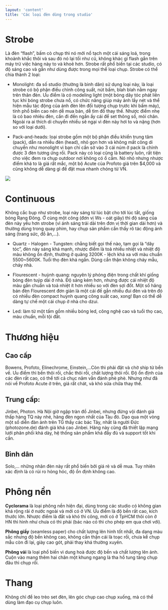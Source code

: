 ```yaml
---
layout: 'content'
title: 'Các loại đèn dùng trong studio'
---
```



# Strobe

Là đèn “flash”, bấm cò chụp thì nó mới nổ tạch một cái sáng loá, trong khoảnh khắc thôi và sau đó nó lại tối như cũ, không khác gì flash gắn trên máy trừ việc hàng này to và khoẻ hơn. Strobe rất phổ biến tại các studio, có độ sáng cao và gần như dùng được trong mọi thể loại chụp. Strobe có thể chia thành 2 loại:

- Monolight: đa số studio (thường là bình dân) sử dụng loại này, là loại strobe có bộ phận điều chỉnh công suất, nút bấm, blah blah nằm ngay trên thân đèn. Ưu điểm là có modeling light (một bóng dây tóc phát liên tục khi bóng strobe chưa nổ, có chức năng giúp máy ảnh lấy nét và thể hiện mẫu tác động của ánh đèn lên đối tượng chụp trước khi bấm máy), tính phổ biến cao nên dễ mua bán, dễ tìm đồ thay thế. Nhược điểm nhẹ là có bao nhiêu đèn, cần đi đến ngần ấy cái để set thông số, mỏi chân. Ngoài ra ai thích di chuyển nhiều sẽ ngại vì đèn này hơi to và nặng (hơn so với loại dưới).

- Pack-and-heads: loại strobe gồm một bộ phận điều khiển trung tâm (pack), dẫn ra nhiều đèn (head), nhỏ gọn hơn và không mất công di chuyển như monolight vì bạn chỉ cần sờ vào 3 cái núm ở pack là chỉnh được 3 đèn tương ứng rồi. Pack này có loại cũng là battery luôn, rất tiện cho việc đem ra chụp outdoor nơi không có ổ cắm. Nó nhỏ nhưng nhược điểm khá to là giá rất mắc, một bộ Acute của Profoto giá trên $4,000 và cũng không dễ dàng gì để đặt mua nhanh chóng từ VN.

![](http://www.shutterbug.com/images/080411adorama.jpg)

# Continuous

Không cắc bụp như strobe, loại này sáng từ lúc bật cho tới lúc tắt, giống bóng Rạng Đông. Ở cùng một công (đơn vị Ws - oát giây) thì độ sáng của đèn này yếu hơn strobe (vì ánh sáng trải dài trên đơn vị thời gian dài hơn) và thường dùng trong quay phim, hay chụp sản phẩm cần thấy rõ tác động ánh sáng (trang sức, đồ ăn,…).

- Quartz - Halogen - Tungsten: chẳng biết gọi thế nào, tạm gọi là “dây tóc”, đèn này sáng khá mạnh, nhược điểm là toả nhiều nhiệt và nhiệt độ màu không ổn định, thường ở quãng 3200K - lệch khá xa với màu chuẩn 5500~5600K. Tuổi thọ đèn khá ngắn. Dùng cẩn thận không cháy mẫu, cháy nhà.

- Flourescent - huỳnh quang: nguyên lý phóng điện trong chất khí giống bóng đèn tuýp dài ở nhà. Độ sáng kém hơn, nhưng được cái nhiệt độ màu gần chuẩn và toả nhiệt ít hơn nhiều so với đèn sợi đốt. Một số hãng bán đèn Flourescent đơn giản là một cái đế gắn nhiều đui đèn và trên đó có nhiều đèn compact huỳnh quang công suất cao, xong! Bạn có thể dễ dàng tự chế một cái chụp ở nhà cho dzui.

- Led: làm từ một tấm gồm nhiều bóng led, công nghệ cao và tuổi thọ cao, màu chuẩn, mỗi tội đắt.

# Thương hiệu

## Cao cấp

Bowens, Profoto, Elinechrome, Einstein,...Còn thì phải đặt và chờ ship từ bển về. Ưu điểm thì bền thôi rồi, chắc thôi rồi, chất lượng thôi rồi. Độ ổn định của các đèn rất cao, có thể tới cả chục năm vẫn đánh phè phè. Nhưng như đã nói về Profoto Acute ở trên, giá rất chát, và khó sửa chữa thay thế.

## Trung cấp: 

Jinbei, Photon. Hà Nội giờ ngập tràn đồ Jinbei, nhưng đừng vội đánh giá thấp hàng TQ này nhé, hãng đèn ngon nhất của Tàu đó. Dạo qua một vòng một số diễn đàn ảnh trên TG thấy các bác Tây, nhất là người Đức (photozone.de) đánh giá khá cao Jinbei. Hãng này  cũng đã thiết lập mạng lưới phân phối khá dày, hệ thống sản phẩm khá đầy đủ và support tốt khi cần.

## Bình dân

Solo,... những nhãn đèn này rất phổ biến bởi giá rẻ và dễ mua. Tuy nhiên xác định là có rủi ro hỏng hóc, độ ổn định không cao.

# Phông nền

**Cyclorama** là loại phông nền hiện đại, dùng trong các studio có không gian khá rộng rãi ở nước ngoài và mới có ở VN. Ưu điểm là độ bền rất cao, kích thước lớn. Nhược điểm là đắt và khó thi công, mới có ở TpHCM thôi còn ở HN thì hình như chưa có thì phải (bác nào có thì cho phép em qua chơi với).

**Phông giấy** (seamless paper) cho chất lượng lên hình tốt nhất, đa dạng màu sắc nhưng độ bền không cao, không cẩn thận cái là toạc rồi, chưa kể chụp mẫu còn đi lại, giày cao gót, phải thay khá thường xuyên.

**Phông vải** là loại phổ biến vì dung hoà được độ bền và chất lượng lên ảnh. Cuộn vào mang thêm hai chân một khung ngang là tha hồ tung tăng chụp đâu thì chụp rồi.

# Thang

Không chỉ để leo trèo set đèn, lên góc chụp cao chụp xuống, mà có thể dùng làm đạo cụ chụp luôn.